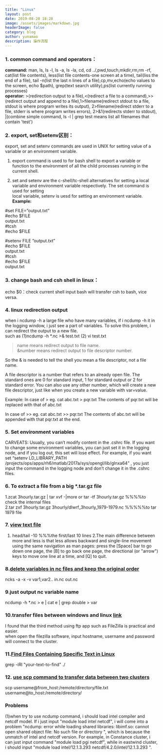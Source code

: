 ```yaml
---
title: "Linux"
layout: post
date: 2019-08-20 18:28
image: /assets/images/markdown.jpg
headerImage: false
category: blog
author: yunamao
description: 操作流程
---
```

### 1. common command and operators：
<strong>command:</strong> man, ls, ls -l, ls -a, ls -la, cd, cd ../,pwd,touch,mkdir,rm,rm -rf, cat(list file contents), less(list file contents-one screen at a time), tail(liss the end of a file), tail -n(list the last n lines of a file),cp,mv,echo(echo values to the screen, echo $path), grep(text search utility),ps(list currently running processes) <br>
<strong>operator:</strong> >(redirection output to a file),<(redirect a file to a command),>>(redirect output and append to a file),1>filename(redirect stdout to a file, stdout is where program writes its output), 2>filename(redirect stderr to a file, stderr is where program writes errors), 2>&1(redirects stderr to stdout), |(combine simple command, ls -l | grep test means list all filenames that contain 'test')
### 2. export, set和setenv区别：

 export, set and setenv commands are used in UNIX for setting value of a variable or an environment variable.<br>

1. export command is used to for bash shell to export a variable or function to the environment of all the child processes running in the current shell.

2. set and setenv are the c-shell/tc-shell alternatives for setting a local <br>
 variable and environment variable respectively. The set command is used for setting<br>  local variable, setenv is uesd for setting an environment variable.<br> 
<strong>Example:</strong>
 
#set  FILE=”output.txt”<br> 
#echo $FILE<br> 
output.txt<br> 
#tcsh<br> 
#echo $FILE<br> 

#setenv  FILE ”output.txt”<br> 
#echo $FILE<br> 
output.txt<br> 
#tcsh<br> 
#echo $FILE<br> 
output.txt<br> 
### 3. change bash and csh shell in linux：
echo $0：check current shell
input bash will transfer csh to bash, vice versa.
### 4. linux redirection output
when i ncdump -h a large file who have many variables, if i ncdump -h it in the logging window, i just see a part of variables. To solve this problem, i can redirect the output to a new file. <br>
such as (1)ncdump -h *.nc >& test.txt (2) vi test.txt <br>

>name means redirect output to file name.<br>
>&number means redirect output to file descriptor number.<br>

So the & is needed to tell the shell you mean a file descriptor, not a file name.<br>

A file descriptor is a number that refers to an already open file. The standard ones are 0 for standard input, 1 for standard output or 2 for standard error. You can also use any other number, which will create a new file descriptor, just like when you create a new variable with var=value.<br>

Example:
In case of >
eg. cat abc.txt > pqr.txt
The contents of pqr.txt will be replaced with that of abc.txt

In case of >>
eg. cat abc.txt >> pqr.txt
The contents of abc.txt will be appended with that pqr.txt at the end.

### 5. Set environment variables
CARVEATS: Usually, you can’t modify content in the .cshrc file. If you want to change some environment variables, you can just set it in the logging node, and if you log out, this set will lose effect. For example, if you want set “setenv LD_LIBRARY_PATH /projects/ops/apps/rh6/matlab/2017a/sys/opengl/lib/glnxa64” , you just input the command in the logging node and don’t change it in the .cshrc files.
### 6. To extract a file from a big *.tar.gz file
1.zcat 3hourly.tar.gz | tar xvf -|more  or  tar -tf 3hourly.tar.gz %%%%to check the internal files <br>
2.tar zxf 3hourly.tar.gz 3hourly/dlwrf_3hourly_1979-1979.nc %%%%%to tar 1979 file<br>
### 7. [view text file](https://access.redhat.com/documentation/en-US/Red_Hat_Enterprise_Linux/4/html/Step_by_Step_Guide/s1-viewingtext-terminal.html)
1. head/tail -10 %%%the first/last 10 lines
2.The main difference between more and less is that less allows backward and single-line movement using the same navigation as man pages: press the [Space] bar to go down one page, the [B] to go back one page, the directional (or "arrow") keys to move one line at a time, and [Q] to quit. <br>
### 8.[delete variables in nc files and keep the original order](http://nco.sourceforge.net/nco.html#alphabetize) <br>
ncks -a -x -v var1,var2.. in.nc out.nc <br>
### 9.just output nc variable name <br>
ncdump -h *.nc > e | cat e | grep double > var <br>
### 10.transfer files between windows and linux [link](https://www.makeuseof.com/tag/transfer-share-files-windows-linux/)<br>
I found that the third method using ftp app such as FileZilla is practical and easier. <br>
when open the filezilla software, input hostname, username and password will connect to the cluster. <br>
### 11.[Find Files Containing Specific Text in Linux](https://winaero.com/blog/find-files-containing-text-linux/)<br>
 grep -iRl "your-text-to-find" ./
### 12. [use scp command to transfer data between two clusters](https://haydenjames.io/linux-securely-copy-files-using-scp/)
 scp username@from_host:/remote/directory/file.txt username@to_host:/remote/directory/ <br>
### Problems
(1)when try to use ncdump command, i should load intel compiler and netcdf model. If i just input "module load intel netcdf", i will come into a problem "ncdump: error while loading shared libraries: libimf.so: cannot open shared object file: No such file or directory
", which is because the unmatch of intel and netcdf version. For example, in Constance cluster, i can just input command "module load pgi netcdf", while in eastwind cluster, i should input "module load intel/12.1.3.293
 netcdf/4.2.0/intel/12.1.3.293 ".
